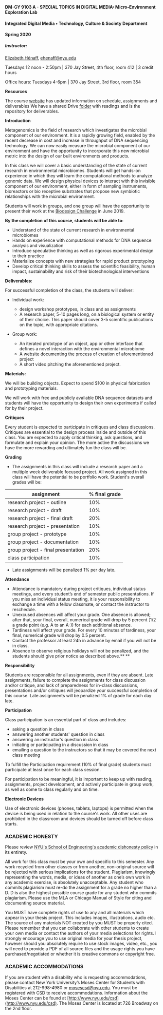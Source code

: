 **DM-GY 9103 A - SPECIAL TOPICS IN DIGITAL MEDIA: Micro-Environment Exploration Lab**



#### Integrated Digital Media • Technology, Culture & Society Department
#### Spring 2020



##### Instructor:

[Elizabeth Hénaff](http://elizabeth-henaff.net), ehenaff@nyu.edu


Tuesdays 12 noon - 2:50pm \| 370 Jay Street, 4th floor, room 412 \| 3 credit hours


Office hours: Tuesdays 4-6pm \| 370 Jay Street, 3rd floor, room 354

**Resources**

The course [website](https://idmnyu.github.io/MicroLab-S2020/) has updated information on schedule, assignments and deliverables
We have a shared Drive [folder](https://drive.google.com/drive/folders/12rEW2FT96Ci8JvaR8hN1UQQjxZXSDqag?usp=sharing) with readings and is the repository for deliverables. 

**Introduction**

Metagenomics is the field of research which investigates the microbial component of our environment. It is a rapidly growing field, enabled by the recent decrease in cost and increase in throughput of DNA sequencing technology. We can now easily measure the microbial component of our environment and have the opportunity to incorporate this new microbial metric into the design of our built environments and products.

In this class we will cover a basic understanding of the state of current research in environmental microbiomes. Students will get hands-on experience in which they will learn the computational methods to analyze genomic data. We will design physical devices to interact with this invisible component of our environment, either in form of sampling instruments, bioreactors or bio receptive substrates that propose new symbiotic relationships with the microbial environment.

Students will work in groups, and one group will have the opportunity to present their work at the [Biodesign Challenge](http://biodesignchallenge.org/) in June 2019.


**By the completion of this course, students will be able to:**

- Understand of the state of current research in environmental microbiomes
- Hands on experience with computational methods for DNA sequence analysis and visualization
- Introduce speculative thinking as well as rigorous experimental design to their practice
- Materialize concepts with new strategies for rapid product prototyping
- Develop critical thinking skills to assess the scientific feasibility, human impact, sustainability and risk of their biotechnological interventions


**Deliverables:**

For successful completion of the class, the students will deliver:

* Individual work:
    * design workshop prototypes, in class and as assignments
    * A research paper, 5-10 pages long, on a biological system or entity of their choice. This paper should cover 3-5 scientific publications on the topic, with appropriate citations.

* Group work:

  * An iterated prototype of an object, app or other interface that defines a novel interaction with the environmental microbiome
  * A website documenting the process of creation of aforementioned project
  * A short video pitching the aforementioned project.


**Materials:**

We will be building objects. Expect to spend $100 in physical fabrication and prototyping materials.

We will work with free and publicly available DNA sequence datasets and students will have the opportunity to design their own experiments if called for by their project.

**Critiques**

Every student is expected to participate in critiques and class discussions. Critiques are essential to the design process inside and outside of this class. You are expected to apply critical thinking, ask questions, and formulate and explain your opinion. The more active the discussions we have the more rewarding and ultimately fun the class will be.


**Grading**

* The assignments in this class will include a research paper and a multiple week deliverable focused project. All work assigned in this class will have the potential to be portfolio work. Student's overall grades will be:


| assignment | % final grade |
|---|---|
| research project - outline | 10% |
| research project - draft | 10% |
| research project - final draft | 20% | 
| research project - presentation | 10% |
| group project - prototype | 10% |
| group project - documentation | 10% |
| group project - final presentation | 20% |
| class participation | 10% |

* Late assignments will be penalized 1% per day late. 

**Attendance**

* Attendance is mandatory during project critiques, individual status meetings, and every student’s end of semester public presentations. If you miss an individual status meeting, it is your responsibility to exchange a time with a fellow classmate, or contact the instructor to reschedule.
* Unexcused absences will affect your grade. One absence is allowed; after that, your final, overall, numerical grade will drop by 5 percent \(1/2 a grade point \(e.g. A to an A-\)\) for each additional absence.
* Tardiness will affect your grade. For every 10 minutes of tardiness, your final, numerical grade will drop by 0.5 percent.
* Contact the professor at least 24h in advance by email if you will not be in class.
* Absence to observe religious holidays will not be penalized, and the students should give prior notice as described above.** **

**Responsibility**

Students are responsible for all assignments, even if they are absent. Late assignments, failure to complete the assignments for class discussion and/or critique, and lack of preparedness for in-class discussions, presentations and/or critiques will jeopardize your successful completion of this course. Late assignments will be penalized 1% of grade for each day late. 

**Participation**

Class participation is an essential part of class and includes:

* asking a question in class
* answering another students' question in class
* answering an instructor's question in class
* initiating or participating in a discussion in class
* emailing a question to the instructors so that it may be covered the next class meeting

To fulfill the Participation requirement \(10% of final grade\) students must participate at least once for each class session.

For participation to be meaningful, it is important to keep up with reading, assignments, project development, and actively participate in group work, as well as come to class regularly and on time.

**Electronic Devices**

Use of electronic devices \(phones, tablets, laptops\) is permitted when the device is being used in relation to the course's work. All other uses are prohibited in the classroom and devices should be turned off before class starts.


### **ACADEMIC HONESTY**

Please review [NYU's School of Engineering's academic dishonesty policy](http://engineering.nyu.edu/academics/code-of-conduct/academic-dishonesty) in its entirety.

All work for this class must be your own and specific to this semester. Any work recycled from other classes or from another, non-original source will be rejected with serious implications for the student. Plagiarism, knowingly representing the words, media, or ideas of another as one’s own work in any academic exercise, is absolutely unacceptable. Any student who commits plagiarism must re-do the assignment for a grade no higher than a D. D is also the highest possible course grade for any student who commits plagiarism. Please use the MLA or Chicago Manual of Style for citing and documenting source material.

You MUST have complete rights of use to any and all materials which appear in your thesis project. This includes images, illustrations, audio etc. The source of any materials NOT created by you MUST be properly cited. Please remember that you can collaborate with other students to create your own media or contact the authors of your media selections for rights. I strongly encourage you to use original media for your thesis project, however should you absolutely require to use stock images, video, etc., you will need to provide a PDF of all source files and the usage rights you have purchased/negotiated or whether it is creative commons or copyright free.

### **ACADEMIC ACCOMMODATIONS**

If you are student with a disability who is requesting accommodations, please contact New York University’s Moses Center for Students with Disabilities at 212-998-4980 or mosescsd@nyu.edu. You must be registered with CSD to receive accommodations. Information about the Moses Center can be found at [http://www.nyu.edu/csd](http://www.nyu.edu/csd). The Moses Center is located at 726 Broadway on the 2nd floor.


